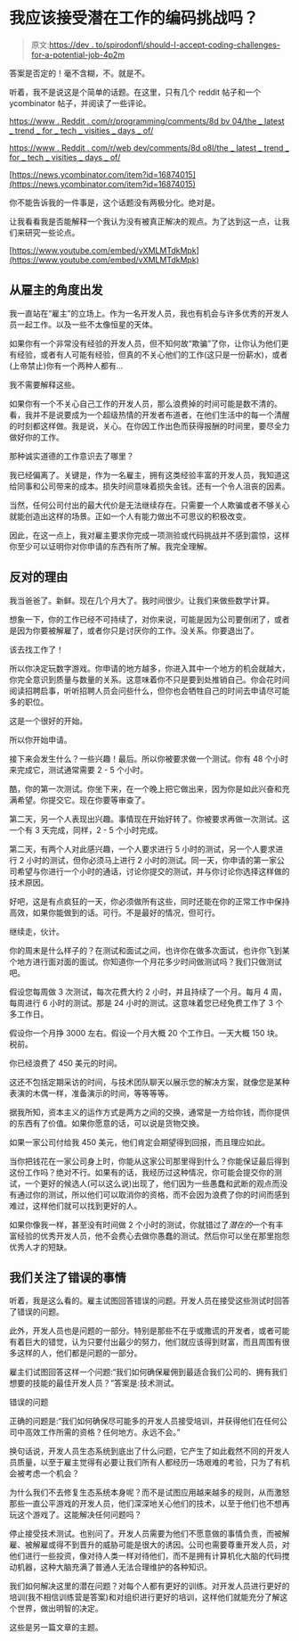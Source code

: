 # 我应该接受潜在工作的编码挑战吗？

> 原文:[https://dev . to/spirodonfl/should-I-accept-coding-challenges-for-a-potential-job-4p2m](https://dev.to/spirodonfl/should-i-accept-coding-challenges-for-a-potential-job-4p2m)

答案是否定的！毫不含糊，不。就是不。

听着，我不是说这是个简单的话题。在这里，只有几个 reddit 帖子和一个 ycombinator 帖子，并阅读了一些评论。

[https://www . Reddit . com/r/programming/comments/8d bv 04/the _ latest _ trend _ for _ tech _ visities _ days _ of/](https://www.reddit.com/r/programming/comments/8dbv04/the_latest_trend_for_tech_interviews_days_of/)

[https://www . Reddit . com/r/web dev/comments/8d o8l/the _ latest _ trend _ for _ tech _ visities _ days _ of/](https://www.reddit.com/r/webdev/comments/8deo8l/the_latest_trend_for_tech_interviews_days_of/)

[https://news.ycombinator.com/item?id=16874015](https://news.ycombinator.com/item?id=16874015)

你不能告诉我的一件事是，这个话题没有两极分化。绝对是。

让我看看我是否能解释一个我认为没有被真正解决的观点。为了达到这一点，让我们来研究一些论点。

[https://www.youtube.com/embed/vXMLMTdkMpk](https://www.youtube.com/embed/vXMLMTdkMpk)

## [](#from-the-perspective-of-an-employer)从雇主的角度出发

我一直站在“雇主”的立场上。作为一名开发人员，我也有机会与许多优秀的开发人员一起工作。以及一些不太像恒星的天体。

如果你有一个非常没有经验的开发人员，但不知何故“欺骗”了你，让你认为他们更有经验，或者有人可能有经验，但真的不关心他们的工作(这只是一份薪水)，或者(上帝禁止)你有一个两种人都有...

我不需要解释这些。

如果你有一个不关心自己工作的开发人员，那么浪费掉的时间可能是数不清的。看，我并不是说要成为一个超级热情的开发者布道者，在他们生活中的每一个清醒的时刻都这样做。我是说，关心。在你因工作出色而获得报酬的时间里，要尽全力做好你的工作。

那种诚实道德的工作意识去了哪里？

我已经偏离了。关键是，作为一名雇主，拥有这类经验丰富的开发人员，我知道这给同事和公司带来的成本。损失时间意味着损失金钱。还有一个令人沮丧的因素。

当然，任何公司付出的最大代价是无法继续存在。只需要一个人欺骗或者不够关心就能创造出这样的场景。正如一个人有能力做出不可思议的积极改变。

因此，在这一点上，我对雇主要求你完成一项测验或代码挑战并不感到震惊，这样你至少可以证明你对你申请的东西有所了解。我完全理解。

## [](#the-arguments-against-it)反对的理由

我当爸爸了。新鲜。现在几个月大了。我时间很少。让我们来做些数学计算。

想象一下，你的工作已经不可持续了，对你来说，可能是因为公司要倒闭了，或者是因为你要被解雇了，或者你只是讨厌你的工作。没关系。你要退出了。

该去找工作了！

所以你决定玩数字游戏。你申请的地方越多，你进入其中一个地方的机会就越大，你完全意识到质量与数量的关系。这意味着你不只是要到处推销自己。你会花时间阅读招聘启事，听听招聘人员会问些什么，但你也会牺牲自己的时间去申请尽可能多的职位。

这是一个很好的开始。

所以你开始申请。

接下来会发生什么？一些兴趣！最后。所以你被要求做一个测试。你有 48 个小时来完成它，测试通常需要 2 - 5 个小时。

酷，你的第一次测试。你坐下来，在一个晚上把它做出来，因为你是如此兴奋和充满希望。你提交它。现在你要等审查了。

第二天，另一个人表现出兴趣。事情现在开始好转了。你被要求再做一次测试。这一个有 3 天完成，同样，2 - 5 个小时完成。

第二天，有两个人对此感兴趣，一个人要求进行 5 小时的测试，另一个人要求进行 2 小时的测试，但你必须马上进行 2 小时的测试。同一天，你申请的第一家公司希望与你进行一个小时的通话，讨论你提交的测试，并与你讨论你选择这样做的技术原因。

好吧，这是有点疯狂的一天，你必须做所有这些，同时还能在你的正常工作中保持高效，如果你能做到的话。可行。不是最好的情况，但可行。

继续走，伙计。

你的周末是什么样子的？在测试和面试之间，也许你在做多次面试，也许你飞到某个地方进行面对面的面试。你知道你一个月花多少时间做测试吗？我们只做测试吧。

假设您每周做 3 次测试，每次花费大约 2 小时，并且持续了一个月。每月 4 周，每周进行 6 小时的测试。那是 24 小时的测试。这意味着您已经免费工作了 3 个多工作日。

假设你一个月挣 3000 左右。假设一个月大概 20 个工作日。一天大概 150 块。税前。

你已经浪费了 450 美元的时间。

这还不包括定期采访的时间，与技术团队聊天以展示您的解决方案，就像您是某种表演的木偶一样，准备演示的时间，等等等等。

据我所知，资本主义的运作方式是两方之间的交换，通常是一方给你钱，而你提供的东西有了价值。如果你愿意的话，可以说是货物交换。

如果一家公司付给我 450 美元，他们肯定会期望得到回报，而且理应如此。

当你把钱花在一家公司身上时，你能从这家公司那里得到什么？你能保证最后得到这份工作吗？绝对不行。如果有的话，我经历过这种情况，你可能会提交你的测试，一个更好的候选人(可以这么说)出现了，他们因为一些愚蠢和武断的观点而没有通过你的测试，所以他们可以取消你的资格，而不会因为浪费了你的时间而感到难过，这样他们就可以找到更好的人。

如果你像我一样，甚至没有时间做 2 个小时的测试，你就错过了*潜在的*一个有丰富经验的优秀开发人员，他不会费心去做你愚蠢的测试。然后你可以坐在那里抱怨优秀人才的短缺。

## [](#were-focused-on-the-wrong-things)我们关注了错误的事情

听着，我是这么看的。雇主试图回答错误的问题。开发人员在接受这些测试时回答了错误的问题。

此外，开发人员也是问题的一部分。特别是那些不在乎或撒谎的开发者，或者可能有着巨大的错觉，认为只要付出最少的努力，他们就应该得到财富，而且周围有很多这样的人，他们都是问题的一部分。

雇主们试图回答这样一个问题:“我们如何确保雇佣到最适合我们公司的、拥有我们想要的技能的最佳开发人员？”答案是:技术测试。

错误的问题

正确的问题是:“我们如何确保尽可能多的开发人员接受培训，并获得他们在任何公司中高效工作所需的资格？任何地方。永远不会。”

换句话说，开发人员生态系统到底出了什么问题，它产生了如此截然不同的开发人员质量，以至于雇主觉得有必要让我们所有人都经历一场艰难的考验，只为了有机会被考虑一个机会？

为什么我们不去修复生态系统本身呢？而不是试图应用越来越多的规则，从而激怒那些一直公平游戏的开发人员，他们深深地关心他们的技术，以至于他们也不想再玩这个游戏了。这能解决任何问题吗？

停止接受技术测试。也别问了。开发人员需要为他们不愿意做的事情负责，而被解雇、被解雇或得不到晋升的威胁可能是很大的诱因。公司也需要尊重开发人员，对他们进行一些投资，像对待人类一样对待他们，而不是拥有计算机化大脑的代码搅动机器，这种大脑充满了普通人无法合理维护的各种知识。

我们如何解决这里的潜在问题？对每个人都有更好的训练。对开发人员进行更好的培训(我不相信训练营是答案)和对组织进行更好的培训，这样他们就能充分了解这个世界，做出明智的决定。

这些是另一篇文章的主题。